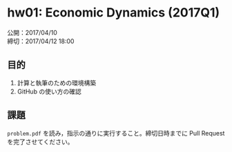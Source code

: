 # hw01: Economic Dynamics (2017Q1)

公開：2017/04/10  
締切：2017/04/12 18:00

## 目的

1. 計算と執筆のための環境構築
2. GitHub の使い方の確認

## 課題

`problem.pdf` を読み，指示の通りに実行すること。締切日時までに Pull Request を完了させてください。

